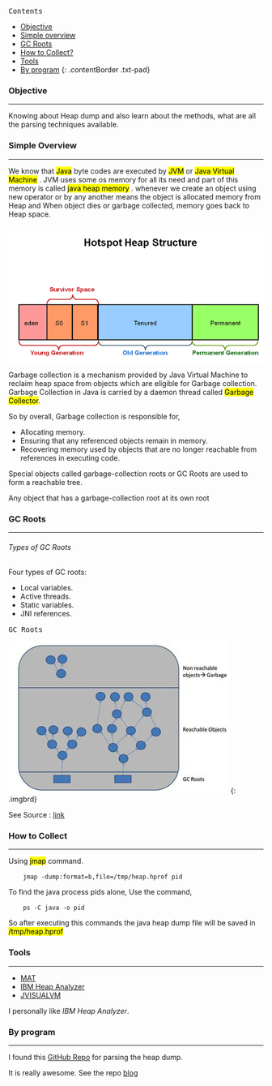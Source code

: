 <kbd class="imgtitle">Contents</kbd>

- [Objective](#objective)
- [Simple overview](#simple-overview)
- [GC Roots](#gc-roots)
- [How to Collect?](#how-to-collect)
- [Tools](#tools)
- [By program](#by-program)
{: .contentBorder .txt-pad}

### Objective
---

Knowing about Heap dump and also learn about the methods, what are all the parsing techniques
available.

### Simple Overview
<hr>

We know that <mark>Java</mark> byte codes are executed by <mark>JVM</mark> or <mark>Java Virtual Machine</mark> . 
JVM uses some os memory for all its need and part of this memory is called <mark> java heap memory</mark> .
whenever we create an object using new operator or by any another means the object is allocated memory from Heap and 
When object dies or garbage collected, memory goes back to Heap space.

<div class="imgbrd">
<p align="center">
  <img src="/images/post_img/heap.png" align="center"/>
</p></div>

Garbage collection is a mechanism provided by Java Virtual Machine to reclaim heap space from objects 
which are eligible for Garbage collection. Garbage Collection in Java is carried by a daemon thread called <mark>Garbage Collector</mark>.

So by overall, Garbage collection is responsible for,

- Allocating memory.
- Ensuring that any referenced objects remain in memory.
- Recovering memory used by objects that are no longer reachable from references in executing code. 

Special objects called garbage-collection roots or GC Roots are used to form a reachable tree.

<p class="noteHeader">Any object that has a garbage-collection root at its own root</p>

### GC Roots
---

###### Types of GC Roots

Four types of GC roots:

- Local variables.
- Active threads.
- Static variables.
- JNI references.

<kbd class="imgtitle">GC Roots</kbd>

![classLoaders](/images/post_img/class_loaders.jpg)
{: .imgbrd}

See Source : <a class="link" href="https://www.w3resource.com/java-tutorial/garbage-collection-in-java.php">link</a>

### How to Collect
<hr>

Using <mark>jmap</mark>  command.

```
    jmap -dump:format=b,file=/tmp/heap.hprof pid
```

To find the java process pids alone, Use the command,

```
    ps -C java -o pid
```

So after executing this commands the java heap dump file will be saved in <mark>/tmp/heap.hprof</mark>  

### Tools
<hr>

- <a class="link" href="http://www.eclipse.org/mat/downloads.php">MAT</a>
- <a class="link" href="https://www.ibm.com/developerworks/community/groups/service/html/communityview?communityUuid=4544bafe-c7a2-455f-9d43-eb866ea60091">IBM Heap Analyzer</a> 
- <a class="link" href="https://docs.oracle.com/javase/6/docs/technotes/tools/share/jvisualvm.html">JVISUALVM</a>

I personally like *IBM Heap Analyzer*.

### By program
<hr>

I found this [GitHub Repo](https://github.com/aragozin/jvm-tools/tree/master/hprof-heap) for parsing the heap dump.

It is really awesome. See the repo <a class="link" href="http://blog.ragozin.info/2015/02/programatic-heapdump-analysis.html">blog</a>